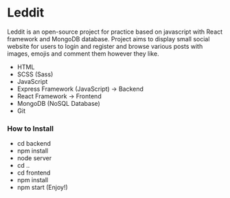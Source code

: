 # Leddit <br />
Leddit is an open-source project for practice based on javascript with React framework and MongoDB database. Project aims to display small social website for users to login and register and browse various posts with images, emojis and comment them however they like.

- HTML
- SCSS (Sass)
- JavaScript
- Express Framework (JavaScript) -> Backend
- React Framework -> Frontend
- MongoDB (NoSQL Database)
- Git


### How to Install<br />
- cd backend
- npm install
- node server
- cd ..
- cd frontend
- npm install
- npm start (Enjoy!)